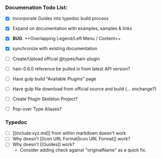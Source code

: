 <style>
    SPAN.task-item-closed,
    SPAN.task-item-open { font-size: 24px; }
</style>

### Documenation Todo List:

 - [x] Incorporate Guides into typedoc build process
 - [x] Expand on documentation with examples, samples & links
 - [x] **BUG**: ++Overlapping Legend/Left Menu / Content++
 - [x] synchronize with existing documentation
 - [ ] Create/Upload official @types/hain-plugin
 - [ ] hain-0.6.0 reference be pulled in from latest API version?
 - [ ] Have gulp build "Available Plugins" page
 - [ ] Have gulp file download from official source and build (... onchange?)
 - [ ] Create Plugin Skeleton Project?
 - [ ] Pop-over Type Aliases?


### Typedoc
 - [ ] [[include:xyz.md]] from within markdown doesn't work
 - [ ] Why doesn't [[Icon URL Format|Icon URL Format]] work?
 - [ ] Why doesn't [[Guides]] work?
    - Consider adding check against "originalName" as a quick fix.


